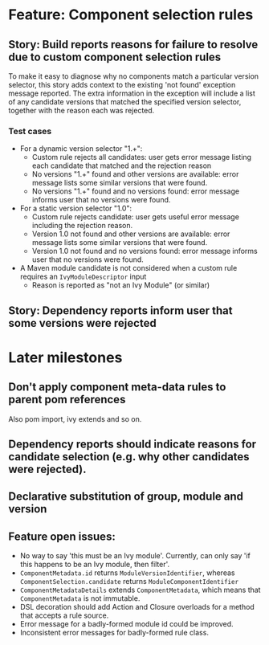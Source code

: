 
# Feature: Component selection rules

## Story: Build reports reasons for failure to resolve due to custom component selection rules

To make it easy to diagnose why no components match a particular version selector, this story adds context to the existing
'not found' exception message reported. The extra information in the exception will include a list of any candidate versions
that matched the specified version selector, together with the reason each was rejected.

### Test cases

- For a dynamic version selector "1.+":
    - Custom rule rejects all candidates: user gets error message listing each candidate that matched and the rejection reason
    - No versions "1.+" found and other versions are available: error message lists some similar versions that were found.
    - No versions "1.+" found and no versions found: error message informs user that no versions were found.
- For a static version selector "1.0":
    - Custom rule rejects candidate: user gets useful error message including the rejection reason.
    - Version 1.0 not found and other versions are available: error message lists some similar versions that were found.
    - Version 1.0 not found and no versions found: error message informs user that no versions were found.
- A Maven module candidate is not considered when a custom rule requires an `IvyModuleDescriptor` input
    - Reason is reported as "not an Ivy Module" (or similar)

## Story: Dependency reports inform user that some versions were rejected

# Later milestones

## Don't apply component meta-data rules to parent pom references

Also pom import, ivy extends and so on.

## Dependency reports should indicate reasons for candidate selection (e.g. why other candidates were rejected).

## Declarative substitution of group, module and version

## Feature open issues:

- No way to say 'this must be an Ivy module'. Currently, can only say 'if this happens to be an Ivy module, then filter'.
- `ComponentMetadata.id` returns `ModuleVersionIdentifier`, whereas `ComponentSelection.candidate` returns `ModuleComponentIdentifier`
- `ComponentMetadataDetails` extends `ComponentMetadata`, which means that `ComponentMetadata` is not immutable.
- DSL decoration should add Action and Closure overloads for a method that accepts a rule source.
- Error message for a badly-formed module id could be improved.
- Inconsistent error messages for badly-formed rule class.
